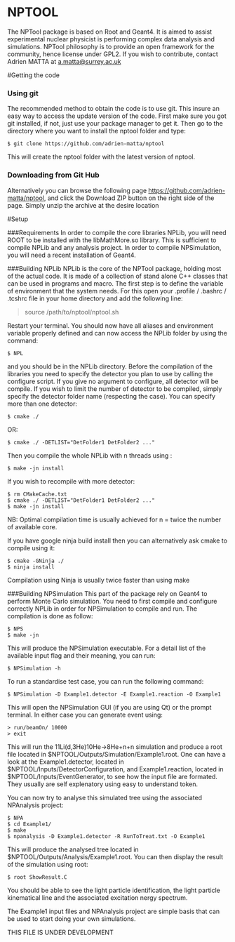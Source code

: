 NPTOOL
======

The NPTool package is based on Root and Geant4. It is aimed to assist experimental nuclear physicist is performing complex data analysis and simulations. NPTool philosophy is to provide an open framework for the community, hence license under GPL2. If you wish to contribute, contact Adrien MATTA at a.matta@surrey.ac.uk

#Getting the code
### Using git
The recommended method to obtain the code is to use git. This insure an easy way to access the update version of the code. First make sure you got git installed, if not, just use your package manager to get it. Then go to the directory where you want to install the nptool folder and type:
````
$ git clone https://github.com/adrien-matta/nptool
````
This will create the nptool folder with the latest version of nptool.

### Downloading from Git Hub
Alternatively you can browse the following page https://github.com/adrien-matta/nptool, and click the Download ZIP button on the right side of the page. Simply unzip the archive at the desire location

#Setup

###Requirements
In order to compile the core libraries NPLib, you will need ROOT to be installed with the libMathMore.so library. This is sufficient to compile NPLib and any analysis project. In order to compile NPSimulation, you will need a recent installation of Geant4.

###Building NPLib
NPLib is the core of the NPTool package, holding most of the actual code. It is made of a collection of stand alone C++ classes that can be used in programs and macro. The first step is to define the variable of environment that the system needs. For this open your .profile / .bashrc / .tcshrc file in your home directory and add the following line:

> source /path/to/nptool/nptool.sh

Restart your terminal. You should now have all aliases and environment variable properly defined and can now access the NPLib folder by using the command:
````
$ NPL
````
and you should be in the NPLib directory. 
Before the compilation of the libraries you need to specify the detector you plan to use by calling the configure script. If you give no argument to configure, all detector will be compile. If you wish to limit the number of detector to be compiled, simply specify the detector folder name (respecting the case). You can specify more than one detector:

````
$ cmake ./ 
````
OR:
````
$ cmake ./ -DETLIST="DetFolder1 DetFolder2 ..."
````

Then you compile the whole NPLib with n threads using :

````
$ make -jn install
````

If you wish to recompile with more detector:

````
$ rm CMakeCache.txt
$ cmake ./ -DETLIST="DetFolder1 DetFolder2 ..."
$ make -jn install
````

NB: Optimal compilation time is usually achieved for n = twice the number of available core.

If you have google ninja build install then you can alternatively ask cmake to compile using it:
````
$ cmake -GNinja ./
$ ninja install
````

Compilation using Ninja is usually twice faster than using make

###Building NPSimulation
This part of the package rely on Geant4 to perform Monte Carlo simulation. You need to first compile and configure correctly NPLib in order for NPSimulation to compile and run. The compilation is done as follow:
````
$ NPS
$ make -jn
`````

This will produce the NPSimulation executable. For a detail list of the available input flag and their meaning, you can run:
````
$ NPSimulation -h
````

To run a standardise test case, you can run the following command:
````
$ NPSimulation -D Example1.detector -E Example1.reaction -O Example1
````
This will open the NPSimulation GUI (if you are using Qt) or the prompt terminal. In either case you can generate event using:
````
> run/beamOn/ 10000
> exit
````

This will run the 11Li(d,3He)10He->8He+n+n simulation and produce a root file located in $NPTOOL/Outputs/Simulation/Example1.root. One can have a look at the Example1.detector, located in $NPTOOL/Inputs/DetectorConfiguration, and Example1.reaction, located in $NPTOOL/Inputs/EventGenerator, to see how the input file are formated. They usually are self explenatory using easy to understand token.

You can now try to analyse this simulated tree using the associated NPAnalysis project:
````
$ NPA
$ cd Example1/
$ make
$ npanalysis -D Example1.detector -R RunToTreat.txt -O Example1
````

This will produce the analysed tree located in $NPTOOL/Outputs/Analysis/Example1.root. You can then display the result of the simulation using root:
````
$ root ShowResult.C
````

You should be able to see the light particle identification, the light particle kinematical line and the associated excitation nergy spectrum.
 
The Example1 input files and NPAnalysis project are simple basis that can be used to start doing your own simulations.

THIS FILE IS UNDER DEVELOPMENT
